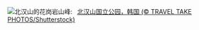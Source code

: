 ![](https://www.bing.com/th?id=OHR.BukhansanSeoul_ZH-CN8002920750_UHD.jpg&w=1000)北汉山的花岗岩山峰:&nbsp;&ensp;[北汉山国立公园，韩国 (© TRAVEL TAKE PHOTOS/Shutterstock)](https://www.bing.com/th?id=OHR.BukhansanSeoul_ZH-CN8002920750_UHD.jpg)
<br><br/>
